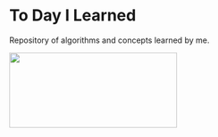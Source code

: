 # To Day I Learned
Repository of algorithms and concepts learned by me. 

<img src="https://media.giphy.com/media/zOvBKUUEERdNm/giphy.gif" width="300" height="135">
